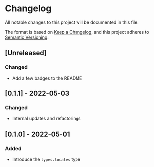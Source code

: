 # Changelog

All notable changes to this project will be documented in this file.

The format is based on [Keep a Changelog](https://keepachangelog.com/en/1.0.0/), and this project adheres to [Semantic Versioning](https://semver.org/spec/v2.0.0.html).

## [Unreleased]

### Changed

- Add a few badges to the README

## [0.1.1] - 2022-05-03

### Changed

- Internal updates and refactorings

## [0.1.0] - 2022-05-01

### Added

- Introduce the `types.locales` type
